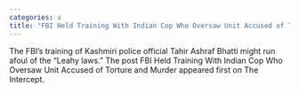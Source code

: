 ```yaml
---
categories: a
title: "FBI Held Training With Indian Cop Who Oversaw Unit Accused of Torture and Murder"
---
```

The FBI’s training of Kashmiri police official Tahir Ashraf Bhatti might run afoul of the “Leahy laws.”
The post FBI Held Training With Indian Cop Who Oversaw Unit Accused of Torture and Murder appeared first on The Intercept.
